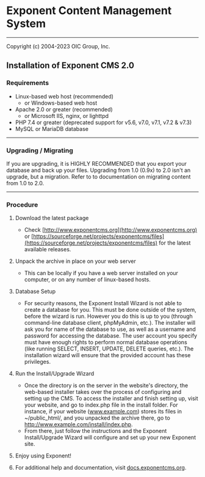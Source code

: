 # Exponent Content Management System

----------

Copyright (c) 2004-2023 OIC Group, Inc.

Installation of Exponent CMS 2.0
--------------------------------

### Requirements
- Linux-based web host (recommended)
  - or Windows-based web host
- Apache 2.0 or greater (recommended)
  - or Microsoft IIS, nginx, or lighttpd
- PHP 7.4 or greater (deprecated support for v5.6, v7.0, v7.1, v7.2 & v7.3)
- MySQL or MariaDB database

---------------------

### Upgrading / Migrating
If you are upgrading, it is HIGHLY RECOMMENDED that you export your database and back up your files.
Upgrading from 1.0 (0.9x) to 2.0 isn't an upgrade, but a migration. Refer to to documentation on migrating
content from 1.0 to 2.0.

---------------------

### Procedure 

1. Download the latest package
    - Check [http://www.exponentcms.org](http://www.exponentcms.org) or
    [https://sourceforge.net/projects/exponentcms/files](https://sourceforge.net/projects/exponentcms/files) for the latest available releases.

2. Unpack the archive in place on your web server
    - This can be locally if you have a web server installed on your computer, or on any number of linux-based hosts.

3. Database Setup
    - For security reasons, the Exponent Install Wizard is not able to create a database for you.  This must be done
      outside of the system, before the wizard is run.  However you do this is up to you (through command-line database
      client, phpMyAdmin, etc.).  The installer will ask you for name of the database to use, as well as a username and
      password for accessing the database.  The user account you specify must have enough rights to perform normal
      database operations (like running SELECT, INSERT, UPDATE, DELETE queries, etc.).  The installation wizard will
      ensure that the provided account has these privileges.

4. Run the Install/Upgrade Wizard
    - Once the directory is on the server in the website's directory, the web-based installer takes over the process
      of configuring and setting up the CMS. To access the installer and finish setting up, visit your website, and go to
      index.php file in the install folder. For instance, if your website (www.example.com) stores its files in
      ~/public_html/, and you unpacked the archive there, go to http://www.example.com/install/index.php.
    - From there, just follow the instructions and the Exponent Install/Upgrade Wizard will configure and set up your
      new Exponent site.

5. Enjoy using Exponent!

6. For additional help and documentation, visit [docs.exponentcms.org](docs.exponentcms.org).
